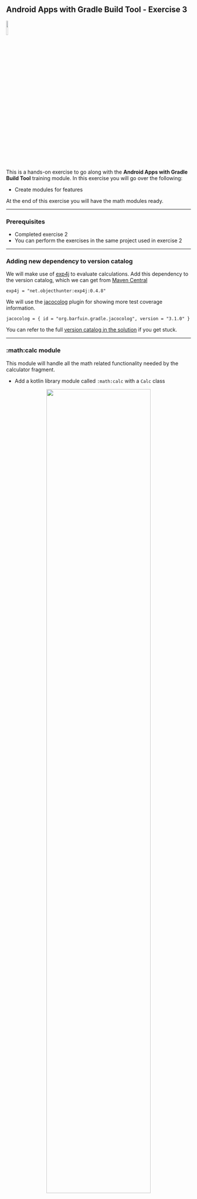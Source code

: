 ## Android Apps with Gradle Build Tool - Exercise 3

<p align="left">
<img width="10%" height="10%" src="https://user-images.githubusercontent.com/120980/174325546-8558160b-7f16-42cb-af0f-511849f22ebc.png">
</p>

This is a hands-on exercise to go along with the
**Android Apps with Gradle Build Tool** training module. In this exercise
you will go over the following:

* Create modules for features

At the end of this exercise you will have the math modules ready.

---
### Prerequisites

* Completed exercise 2
* You can perform the exercises in the same project used in exercise 2

---
### Adding new dependency to version catalog

We will make use of [exp4j](https://en.wikipedia.org/wiki/Exp4j) to
evaluate calculations. Add this dependency to the version catalog, which we can get from
[Maven Central](https://mvnrepository.com/artifact/net.objecthunter/exp4j)

```text
exp4j = "net.objecthunter:exp4j:0.4.8"
```

We will use the [jacocolog](https://plugins.gradle.org/plugin/org.barfuin.gradle.jacocolog)
plugin for showing more test coverage information.

```text
jacocolog = { id = "org.barfuin.gradle.jacocolog", version = "3.1.0" }
```

You can refer to the full
[version catalog in the solution](solution/gradle/libs.versions.toml)
if you get stuck.

---
### :math:calc module

This module will handle all the math related functionality needed by
the calculator fragment.

* Add a kotlin library module called `:math:calc` with a `Calc` class

<p align="center">
<img width="75%" height="75%" src="https://user-images.githubusercontent.com/120980/220796992-7799b7bf-97fd-4bd6-a798-eb63ca7374e1.png">
</p>

* Update the contents of the [build.gradle.kts](solution/math/calc/build.gradle.kts) to include `exp4j` dependency, java toolchain and test coverage configuration

```kotlin
plugins {
    id("java-library")
    id("org.jetbrains.kotlin.jvm")
    id("jacoco")
    alias(libs.plugins.jacocolog)
}

java {
    toolchain {
        languageVersion.set(JavaLanguageVersion.of(11))
    }
}

dependencies {
    implementation(libs.exp4j)

    testImplementation(kotlin("test"))
}

tasks.named<JacocoReport>("jacocoTestReport") {
    dependsOn(tasks.named("test"))
    reports {
        xml.required.set(true)
    }
}
tasks.named<JacocoCoverageVerification>("jacocoTestCoverageVerification") {
    violationRules {
        rule {
            limit {
                counter = "LINE"
                value = "COVEREDRATIO"
                minimum = "0.5".toBigDecimal()
            }
        }
    }
}
tasks.named("check") {
    dependsOn("jacocoTestCoverageVerification")
}
tasks.named("check") {
    dependsOn("jacocoTestReport")
}
```

* Add code for [Calc.kt](solution/math/calc/src/main/java/com/gradle/lab/calc/Calc.kt)

```kotlin
package com.gradle.lab.calc

import net.objecthunter.exp4j.Expression
import net.objecthunter.exp4j.ExpressionBuilder
import java.util.regex.Pattern

object Calc {

    private const val ZERO_STRING = "0+"
    private val ZERO_PATTERN = Pattern.compile(ZERO_STRING)

    fun isZeroString(str: String?): Boolean {
        if (str == null) {
            return false
        }

        val matcher = ZERO_PATTERN.matcher(str.trim())

        return matcher.matches()
    }

    fun evalExpression(expressionStr: String?): String? {
        return try {
            val expression: Expression = ExpressionBuilder(expressionStr).build()
            var result = expression.evaluate().toString()

            // Remove trailing .0 if its there.
            if (result.endsWith(".0")) {
                result = result.substring(0, result.length - 2)
            }

            result
        } catch (ex: Exception) {
            null
        }
    }
}
```

* Add code for [CalcTest.kt](solution/math/calc/src/test/java/com/gradle/lab/calc/CalcTest.kt)

```kotlin
package com.gradle.lab.calc

import com.gradle.lab.calc.Calc.evalExpression
import com.gradle.lab.calc.Calc.isZeroString

import kotlin.test.Test
import kotlin.test.assertEquals
import kotlin.test.assertFalse
import kotlin.test.assertNull
import kotlin.test.assertTrue

class CalcTest {

    @Test
    fun zerostring_null() {
        assertFalse(isZeroString(null), "null should return false")
    }

    @Test
    fun zerostring_zeros() {
        assertTrue(isZeroString("0000"), "0000 should return true")
        assertTrue(isZeroString("  0000  "), "0000 with whitespace should return true")
    }

    @Test
    fun zerostring_other() {
        assertFalse(isZeroString("0000."), "other text should return false")
        assertFalse(isZeroString("5+0"), "other text should return false")
    }

    @Test
    fun eval_good() {
        assertEquals("5", evalExpression("2+3"))
        assertEquals("2", evalExpression("5-3"))
        assertEquals("6", evalExpression("2*3"))
        assertEquals("3", evalExpression("9/3"))
        assertNull(evalExpression("2+3*"), "invalid input")
    }
}
```

---
### :math:game module

This module will handle all the math related functionality needed by
the game fragment.

* Add a kotlin library module called `:math:game` with a `Game` class
* Update the contents of the [build.gradle.kts](solution/math/game/build.gradle.kts) to include java toolchain and test coverage configuration

```kotlin
plugins {
    id("java-library")
    id("org.jetbrains.kotlin.jvm")
    id("jacoco")
    alias(libs.plugins.jacocolog)
}

java {
    toolchain {
        languageVersion.set(JavaLanguageVersion.of(11))
    }
}

dependencies {
    testImplementation(kotlin("test"))
}

tasks.named<JacocoReport>("jacocoTestReport") {
    dependsOn(tasks.named("test"))
    reports {
        xml.required.set(true)
    }
}
tasks.named<JacocoCoverageVerification>("jacocoTestCoverageVerification") {
    violationRules {
        rule {
            limit {
                counter = "LINE"
                value = "COVEREDRATIO"
                minimum = "0.5".toBigDecimal()
            }
        }
    }
}
tasks.named("check") {
    dependsOn("jacocoTestCoverageVerification")
}
tasks.named("check") {
    dependsOn("jacocoTestReport")
}
```

* Add code for [Game.kt](solution/math/game/src/main/java/com/gradle/lab/game/Game.kt)

```kotlin
package com.gradle.lab.game

import java.util.*

object Game {

    private val RANDOM = Random()

    fun generateNextQuestion(): String {
        val type = RANDOM.nextInt(3)

        val question = when (type) {
            0 -> generateAddQuestion()
            1 -> generateSubtractionQuestion()
            else -> generateMultiplyQuestion()
        }

        return question
    }

    /**
     * Generate an addition question with 2 numbers.
     */
    fun generateAddQuestion(): String {
        val firstNumber = RANDOM.nextInt(990) + 11
        val secondNumber = RANDOM.nextInt(990) + 11
        return "$firstNumber+$secondNumber"
    }

    /**
     * Generate a subtraction question with 2 numbers.
     */
    fun generateSubtractionQuestion(): String {
        val firstNumber = RANDOM.nextInt(950) + 51
        val secondNumber = RANDOM.nextInt(firstNumber - 20) + 11
        return "$firstNumber-$secondNumber"
    }

    /**
     * Generate a multiplication question with 2 numbers.
     */
    fun generateMultiplyQuestion(): String {
        val firstNumber = RANDOM.nextInt(27) + 4
        val secondNumber = RANDOM.nextInt(27) + 4
        return "$firstNumber*$secondNumber"
    }
}
```

* Add code for [GameTest.kt](solution/math/game/src/test/java/com/gradle/lab/game/GameTest.kt)

```kotlin
package com.gradle.lab.game

import java.util.regex.Pattern

import kotlin.test.Test
import kotlin.test.assertNotNull
import kotlin.test.assertTrue

class GameTest {

    @Test
    fun generateNextQuestion() {
        assertNotNull(Game.generateAddQuestion(), "should return question")
    }

    @Test
    fun generateAddQuestion() {
        val question = Game.generateAddQuestion()
        val regex = "[0-9]+\\+[0-9]+"
        val pattern = Pattern.compile(regex)
        val matcher = pattern.matcher(question)
        assertTrue(matcher.matches(), "should match regex")
    }

    @Test
    fun generateSubtractionQuestion() {
        val question = Game.generateSubtractionQuestion()
        val regex = "[0-9]+-[0-9]+"
        val pattern = Pattern.compile(regex)
        val matcher = pattern.matcher(question)
        assertTrue(matcher.matches(), "should match regex")
    }

    @Test
    fun generateMultiplyQuestion() {
        val question = Game.generateMultiplyQuestion()
        val regex = "[0-9]+\\*[0-9]+"
        val pattern = Pattern.compile(regex)
        val matcher = pattern.matcher(question)
        assertTrue(matcher.matches(), "should match regex")
    }
}
```

---
### Run Test Coverage Report

Run the task `jacocoTestReport` and observe the coverage output:

```bash
> Task :math:calc:jacocoLogTestCoverage
Test Coverage:
    - Class Coverage: 100%
    - Method Coverage: 100%
    - Branch Coverage: 75%
    - Line Coverage: 100%
    - Instruction Coverage: 100%
    - Complexity Coverage: 80%

> Task :math:game:jacocoLogTestCoverage
Test Coverage:
    - Class Coverage: 100%
    - Method Coverage: 80%
    - Branch Coverage: 0%
    - Line Coverage: 62.5%
    - Instruction Coverage: 77.6%
    - Complexity Coverage: 57.1%
```
